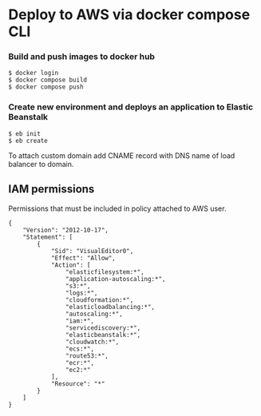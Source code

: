 # Deploy to AWS via docker compose CLI
### Build and push images to docker hub
```
$ docker login
$ docker compose build
$ docker compose push
```
### Create new environment and deploys an application to Elastic Beanstalk
```
$ eb init
$ eb create
```
To attach custom domain add CNAME record with DNS name of load balancer to domain.
## IAM permissions
Permissions that must be included in policy attached to AWS user.

```
{
    "Version": "2012-10-17",
    "Statement": [
        {
            "Sid": "VisualEditor0",
            "Effect": "Allow",
            "Action": [
                "elasticfilesystem:*",
                "application-autoscaling:*",
                "s3:*",
                "logs:*",
                "cloudformation:*",
                "elasticloadbalancing:*",
                "autoscaling:*",
                "iam:*",
                "servicediscovery:*",
                "elasticbeanstalk:*",
                "cloudwatch:*",
                "ecs:*",
                "route53:*",
                "ecr:*",
                "ec2:*"
            ],
            "Resource": "*"
        }
    ]
}
```